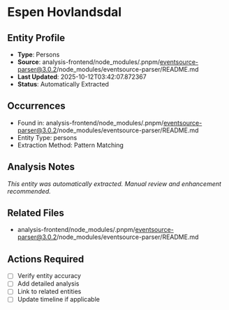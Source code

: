 # Espen Hovlandsdal

## Entity Profile
- **Type**: Persons
- **Source**: analysis-frontend/node_modules/.pnpm/eventsource-parser@3.0.2/node_modules/eventsource-parser/README.md
- **Last Updated**: 2025-10-12T03:42:07.872367
- **Status**: Automatically Extracted

## Occurrences
- Found in: analysis-frontend/node_modules/.pnpm/eventsource-parser@3.0.2/node_modules/eventsource-parser/README.md
- Entity Type: persons
- Extraction Method: Pattern Matching

## Analysis Notes
*This entity was automatically extracted. Manual review and enhancement recommended.*

## Related Files
- analysis-frontend/node_modules/.pnpm/eventsource-parser@3.0.2/node_modules/eventsource-parser/README.md

## Actions Required
- [ ] Verify entity accuracy
- [ ] Add detailed analysis
- [ ] Link to related entities
- [ ] Update timeline if applicable
